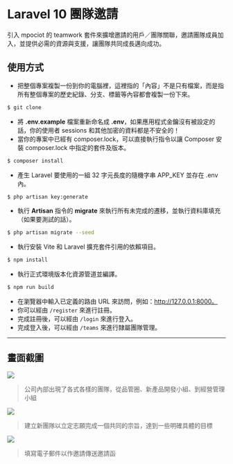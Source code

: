 # Laravel 10 團隊邀請

引入 mpociot 的 teamwork 套件來擴增邀請的用戶／團隊關聯，邀請團隊成員加入，並提供必需的資源與支援，讓團隊共同成長邁向成功。

## 使用方式
- 把整個專案複製一份到你的電腦裡，這裡指的「內容」不是只有檔案，而是指所有整個專案的歷史紀錄、分支、標籤等內容都會複製一份下來。
```sh
$ git clone
```
- 將 __.env.example__ 檔案重新命名成 __.env__，如果應用程式金鑰沒有被設定的話，你的使用者 sessions 和其他加密的資料都是不安全的！
- 當你的專案中已經有 composer.lock，可以直接執行指令以讓 Composer 安裝 composer.lock 中指定的套件及版本。
```sh
$ composer install
```
- 產生 Laravel 要使用的一組 32 字元長度的隨機字串 APP_KEY 並存在 .env 內。
```sh
$ php artisan key:generate
```
- 執行 __Artisan__ 指令的 __migrate__ 來執行所有未完成的遷移，並執行資料庫填充（如果要測試的話）。
```sh
$ php artisan migrate --seed
```
- 執行安裝 Vite 和 Laravel 擴充套件引用的依賴項目。
```sh
$ npm install
```
- 執行正式環境版本化資源管道並編譯。
```sh
$ npm run build
```
- 在瀏覽器中輸入已定義的路由 URL 來訪問，例如：http://127.0.0.1:8000。
- 你可以經由 `/register` 來進行註冊。
- 完成註冊後，可以經由 `/login` 來進行登入。
- 完成登入後，可以經由 `/teams` 來進行隸屬團隊管理。

----

## 畫面截圖
![](https://i.imgur.com/CbgyHnf.png)
> 公司內部出現了各式各樣的團隊，從品管圈、新產品開發小組、到經營管理小組

![](https://i.imgur.com/DbcRqVC.png)
> 建立新團隊以立定志願完成一個共同的宗旨，達到一些明確具體的目標

![](https://i.imgur.com/2zPMpCE.png)
> 填寫電子郵件以作邀請傳送邀請函
